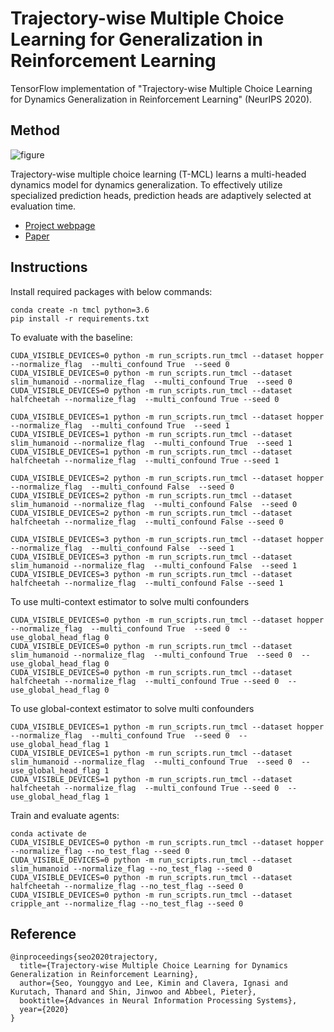# Trajectory-wise Multiple Choice Learning for Generalization in Reinforcement Learning

TensorFlow implementation of "Trajectory-wise Multiple Choice Learning for Dynamics Generalization in Reinforcement Learning" (NeurIPS 2020).

## Method

![figure](figures/figure.png)

Trajectory-wise multiple choice learning (T-MCL) learns a multi-headed dynamics model for dynamics generalization.
To effectively utilize specialized prediction heads, prediction heads are adaptively selected at evaluation time.

- [Project webpage](https://sites.google.com/view/trajectory-mcl)
- [Paper](https://arxiv.org/abs/2010.13303)

## Instructions

Install required packages with below commands:

```
conda create -n tmcl python=3.6
pip install -r requirements.txt
```
To evaluate with the baseline:
```
CUDA_VISIBLE_DEVICES=0 python -m run_scripts.run_tmcl --dataset hopper --normalize_flag  --multi_confound True  --seed 0
CUDA_VISIBLE_DEVICES=0 python -m run_scripts.run_tmcl --dataset slim_humanoid --normalize_flag  --multi_confound True  --seed 0
CUDA_VISIBLE_DEVICES=0 python -m run_scripts.run_tmcl --dataset halfcheetah --normalize_flag  --multi_confound True --seed 0 

CUDA_VISIBLE_DEVICES=1 python -m run_scripts.run_tmcl --dataset hopper --normalize_flag  --multi_confound True  --seed 1
CUDA_VISIBLE_DEVICES=1 python -m run_scripts.run_tmcl --dataset slim_humanoid --normalize_flag  --multi_confound True  --seed 1
CUDA_VISIBLE_DEVICES=1 python -m run_scripts.run_tmcl --dataset halfcheetah --normalize_flag  --multi_confound True --seed 1

CUDA_VISIBLE_DEVICES=2 python -m run_scripts.run_tmcl --dataset hopper --normalize_flag  --multi_confound False  --seed 0
CUDA_VISIBLE_DEVICES=2 python -m run_scripts.run_tmcl --dataset slim_humanoid --normalize_flag  --multi_confound False  --seed 0
CUDA_VISIBLE_DEVICES=2 python -m run_scripts.run_tmcl --dataset halfcheetah --normalize_flag  --multi_confound False --seed 0 

CUDA_VISIBLE_DEVICES=3 python -m run_scripts.run_tmcl --dataset hopper --normalize_flag  --multi_confound False  --seed 1
CUDA_VISIBLE_DEVICES=3 python -m run_scripts.run_tmcl --dataset slim_humanoid --normalize_flag  --multi_confound False  --seed 1
CUDA_VISIBLE_DEVICES=3 python -m run_scripts.run_tmcl --dataset halfcheetah --normalize_flag  --multi_confound False --seed 1 
```



To use multi-context estimator to solve multi confounders
```
CUDA_VISIBLE_DEVICES=0 python -m run_scripts.run_tmcl --dataset hopper --normalize_flag  --multi_confound True  --seed 0  --use_global_head_flag 0
CUDA_VISIBLE_DEVICES=0 python -m run_scripts.run_tmcl --dataset slim_humanoid --normalize_flag  --multi_confound True  --seed 0  --use_global_head_flag 0
CUDA_VISIBLE_DEVICES=0 python -m run_scripts.run_tmcl --dataset halfcheetah --normalize_flag  --multi_confound True --seed 0  --use_global_head_flag 0
```

To use global-context estimator to solve multi confounders
```
CUDA_VISIBLE_DEVICES=1 python -m run_scripts.run_tmcl --dataset hopper --normalize_flag  --multi_confound True  --seed 0  --use_global_head_flag 1
CUDA_VISIBLE_DEVICES=1 python -m run_scripts.run_tmcl --dataset slim_humanoid --normalize_flag  --multi_confound True  --seed 0  --use_global_head_flag 1
CUDA_VISIBLE_DEVICES=1 python -m run_scripts.run_tmcl --dataset halfcheetah --normalize_flag  --multi_confound True --seed 0  --use_global_head_flag 1
```

Train and evaluate agents:

```
conda activate de
CUDA_VISIBLE_DEVICES=0 python -m run_scripts.run_tmcl --dataset hopper --normalize_flag --no_test_flag --seed 0
CUDA_VISIBLE_DEVICES=0 python -m run_scripts.run_tmcl --dataset slim_humanoid --normalize_flag --no_test_flag --seed 0
CUDA_VISIBLE_DEVICES=0 python -m run_scripts.run_tmcl --dataset halfcheetah --normalize_flag --no_test_flag --seed 0
CUDA_VISIBLE_DEVICES=0 python -m run_scripts.run_tmcl --dataset cripple_ant --normalize_flag --no_test_flag --seed 0
```

## Reference

```
@inproceedings{seo2020trajectory,
  title={Trajectory-wise Multiple Choice Learning for Dynamics Generalization in Reinforcement Learning},
  author={Seo, Younggyo and Lee, Kimin and Clavera, Ignasi and Kurutach, Thanard and Shin, Jinwoo and Abbeel, Pieter},
  booktitle={Advances in Neural Information Processing Systems},
  year={2020}
}
```
